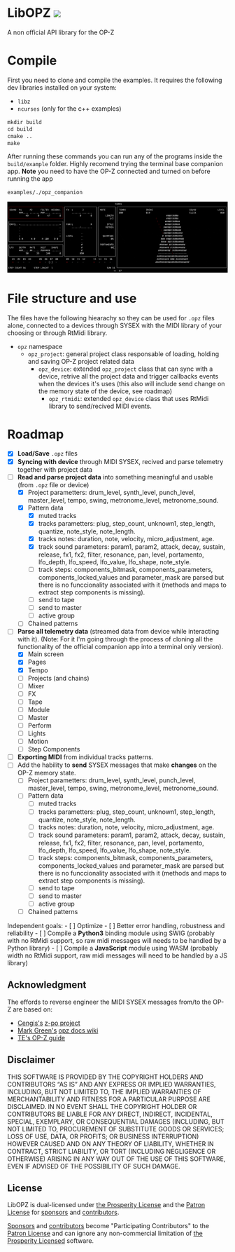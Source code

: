 # LibOPZ [![](https://img.shields.io/static/v1?label=Sponsor&message=%E2%9D%A4&logo=GitHub&color=%23fe8e86)](https://github.com/sponsors/patriciogonzalezvivo)

A non official API library for the OP-Z 

# Compile 

First you need to clone and compile the examples. It requires the following dev libraries installed on your system:

- `libz`  
- `ncurses` (only for the c++ examples) 

```
mkdir build
cd build
cmake ..
make
```

After running these commands you can run any of the programs inside the `build/example` folder. 
Highly recomend trying the terminal base companion app. 
**Note** you need to have the OP-Z connected and turned on before running the app 

```
examples/./opz_companion
```

![gif](.github/000.gif)

# File structure and use

The files have the following hiearachy so they can be used for `.opz` files alone, connected to a devices through SYSEX with the MIDI library of your choosing or through RtMidi library.

- `opz` namespace
    - `opz_project`: general project class responsable of loading, holding and saving OP-Z project related data
        - `opz_device`: extended `opz_project` class that can sync with a device, retrive all the project data and trigger callbacks events when the devices it's uses (this also will include send change on the memory state of the device, see roadmap)
            - `opz_rtmidi`: extended `opz_device` class that uses RtMidi library to send/recived MIDI events.

# Roadmap

- [x] **Load/Save** `.opz` files
- [x] **Syncing with device** through MIDI SYSEX, recived and parse telemetry together with project data
- [ ] **Read and parse project data** into something meaningful and usable (from `.opz` file or device)
    - [x] Project parametters: drum_level, synth_level, punch_level, master_level, tempo, swing, metronome_level, metronome_sound.
    - [x] Pattern data
        - [x] muted tracks
        - [x] tracks parametters: plug, step_count, unknown1, step_length, quantize, note_style, note_length.
        - [x] tracks notes: duration, note, velocity, micro_adjustment, age.
        - [x] track sound parameters: param1, param2, attack, decay, sustain, release, fx1, fx2, filter, resonance, pan, level, portamento, lfo_depth, lfo_speed, lfo_value, lfo_shape, note_style.
        - [ ] track steps: components_bitmask, components_parameters, components_locked_values and parameter_mask are parsed but there is no funccionality associated with it (methods and maps to extract step components is missing).
        - [ ] send to tape
        - [ ] send to master
        - [ ] active group
    - [ ] Chained patterns

- [ ] **Parse all telemetry data** (streamed data from device while interacting with it). (Note: For it I'm going through the process of cloning all the functionality of the official companion app into a terminal only version).
    - [x] Main screen
    - [x] Pages
    - [x] Tempo
    - [ ] Projects (and chains)
    - [ ] Mixer
    - [ ] FX
    - [ ] Tape
    - [ ] Module
    - [ ] Master
    - [ ] Perform
    - [ ] Lights
    - [ ] Motion
    - [ ] Step Components
- [ ] **Exporting MIDI** from individual tracks patterns.
- [ ] Add the hability to **send** SYSEX messages that make **changes** on the OP-Z memory state.
    - [ ] Project parametters: drum_level, synth_level, punch_level, master_level, tempo, swing, metronome_level, metronome_sound.
    - [ ] Pattern data
        - [ ] muted tracks
        - [ ] tracks parametters: plug, step_count, unknown1, step_length, quantize, note_style, note_length.
        - [ ] tracks notes: duration, note, velocity, micro_adjustment, age.
        - [ ] track sound parameters: param1, param2, attack, decay, sustain, release, fx1, fx2, filter, resonance, pan, level, portamento, lfo_depth, lfo_speed, lfo_value, lfo_shape, note_style.
        - [ ] track steps: components_bitmask, components_parameters, components_locked_values and parameter_mask are parsed but there is no funccionality associated with it (methods and maps to extract step components is missing).
        - [ ] send to tape
        - [ ] send to master
        - [ ] active group
    - [ ] Chained patterns

Independent goals:
    - [ ] Optimize
    - [ ] Better error handling, robustness and reliability
    - [ ] Compile a **Python3** binding module using SWIG (probably with no RtMidi support, so raw midi messages will needs to be handled by a Python library)
    - [ ] Compile a **JavaScript** module using WASM (probably width no RtMidi support, raw midi messages will need to be handled by a JS library)

## Acknowledgment

The effords to reverse engineer the MIDI SYSEX messages from/to the OP-Z are based on:

- [Cengis's](https://github.com/lrk) [z-po project](https://github.com/lrk/z-po-project)
- [Mark Green's](https://github.com/hyphz) [opz docs wiki](https://github.com/hyphz/opzdoc/wiki/)
- [TE's OP-Z guide](https://teenage.engineering/guides/op-z)


## Disclaimer

THIS SOFTWARE IS PROVIDED BY THE COPYRIGHT HOLDERS AND CONTRIBUTORS “AS IS” AND ANY EXPRESS OR IMPLIED WARRANTIES, INCLUDING, BUT NOT LIMITED TO, THE IMPLIED WARRANTIES OF MERCHANTABILITY AND FITNESS FOR A PARTICULAR PURPOSE ARE DISCLAIMED. IN NO EVENT SHALL THE COPYRIGHT HOLDER OR CONTRIBUTORS BE LIABLE FOR ANY DIRECT, INDIRECT, INCIDENTAL, SPECIAL, EXEMPLARY, OR CONSEQUENTIAL DAMAGES (INCLUDING, BUT NOT LIMITED TO, PROCUREMENT OF SUBSTITUTE GOODS OR SERVICES; LOSS OF USE, DATA, OR PROFITS; OR BUSINESS INTERRUPTION) HOWEVER CAUSED AND ON ANY THEORY OF LIABILITY, WHETHER IN CONTRACT, STRICT LIABILITY, OR TORT (INCLUDING NEGLIGENCE OR OTHERWISE) ARISING IN ANY WAY OUT OF THE USE OF THIS SOFTWARE, EVEN IF ADVISED OF THE POSSIBILITY OF SUCH DAMAGE.


## License 

LibOPZ is dual-licensed under [the Prosperity License](https://prosperitylicense.com/versions/3.0.0) and the [Patron License](https://patronlicense.com/versions/1.0.0.html) for [sponsors](https://github.com/sponsors/patriciogonzalezvivo) and [contributors](https://github.com/patriciogonzalezvivo/lygia/graphs/contributors).

[Sponsors](https://github.com/sponsors/patriciogonzalezvivo) and [contributors](https://github.com/patriciogonzalezvivo/libopz/graphs/contributors) become "Participating Contributors" to the [Patron License](https://patronlicense.com/versions/1.0.0.html) and can ignore any non-commercial limitation of [the Prosperity Licensed](https://prosperitylicense.com/versions/3.0.0) software.

